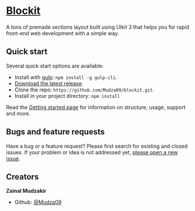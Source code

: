 # [Blockit](https://www.indonez.com/blockit)

A tons of premade sections layout built using UIkit 3 that helps you for rapid front-end web development with a simple way.

## Quick start

Several quick start options are available:

- Install with [gulp](https://gulpjs.com/): `npm install -g gulp-cli`.
- [Download the latest release](https://github.com/Mudza09/blockit/releases).
- Clone the repo: `https://github.com/Mudza09/blockit.git`.
- Install in your project directory: `npm install`

Read the [Getting started page](https://www.indonez.com/blockit/getting-started.html) for information on structure, usage, support and more.

## Bugs and feature requests

Have a bug or a feature request? Please first search for existing and closed issues. If your problem or idea is not addressed yet, [please open a new issue](https://github.com/Mudza09/blockit/issues/new).

## Creators

**Zainal Mudzakir**

- Github: [@Mudza09](https://github.com/Mudza09)
